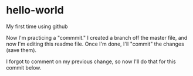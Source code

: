 # hello-world
My first time using github


Now I'm practicing a "commmit." I created a branch off the master file, and now I'm editing 
this readme file. Once I'm done, I'll "commit" the changes (save them). 

I forgot to comment on my previous change, so now I'll do that for this commit below. 
